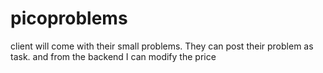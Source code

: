 # picoproblems
client will come with their small problems. They can post their problem as task. and from the backend I can modify the price
